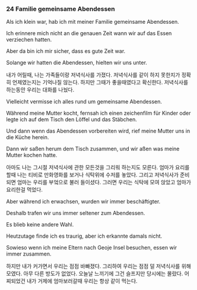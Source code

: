 ### 24 Familie gemeinsame Abendessen

Als ich klein war, hab ich mit meiner Familie gemeinsame Abendessen. 

Ich erinnere mich nicht an die genauen Zeit wann wir auf das Essen verziechen hatten.

Aber da bin ich mir sicher, dass es gute Zeit war.

Solange wir hatten die Abendessen, hielten wir uns unter.

내가 어릴때, 나는 가족들이랑 저녁식사를 가졌다. 저녁식사를 같이 하지 못한지가 정확히 언제였는지는 기억나질 않는다. 하지만 그때가 좋을때였다고 확신한다. 저녁식사를 하는동안 우리는 대화를 나눴다.

Vielleicht vermisse ich alles rund um gemeinsame Abendessen.

Während meine Mutter kocht, fernsah ich einen zeichenfilm für Kinder oder legte ich auf dem Tisch den Löffel und das Stäbchen. 

Und dann wenn das Abendessen vorbereiten wird, rief meine Mutter uns in die Küche herein. 

Dann wir saßen herum dem Tisch zusammen, und wir aßen was meine Mutter kochen hatte. 

아마도 나는 그시절 저녁식사에 관한 모든것을 그리워 하는지도 모른다. 엄마가 요리를 할때 나는 티비로 만화영화를 보거나 식탁위에 수저를 놓았다. 그리고 저녁식사가 준비되면 엄마는 우리를 부엌으로 불러 들이셨다. 그러면 우리는 식탁에 모여 앉았고 엄마가 요리한걸 먹었다.

Aber während ich erwachsen, wurden wir immer beschäftigter. 

Deshalb trafen wir uns immer seltener zum Abendessen. 

Es blieb keine andere Wahl. 

Heutzutage finde ich es traurig, aber ich erkannte damals nicht. 

Sowieso wenn ich meine Eltern nach Geoje Insel besuchen, essen wir immer zusammen.

하지만 내가 커가면서 우리는 점점 바빠졌다. 그리하여 우리는 점점 덜 저녁식사를 위해 모였다. 아무 다른 방도가 없었다. 오늘날 느끼기에 그건 슬프지만 당시에는 몰랐다. 어찌되었건 내가 거제에 엄마보러갈때 우리는 항상 같이 먹는다.